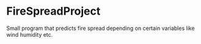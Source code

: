 # FireSpreadProject
Small program that predicts fire spread depending on certain variables like wind humidity etc.

